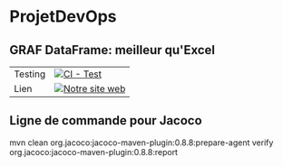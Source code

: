 # ProjetDevOps

## GRAF DataFrame: meilleur qu'Excel
| | |
| --- | --- |
| Testing | [![CI - Test](https://github.com/Bylack26/ProjetDevOps/actions/workflows/pipeline.yml/badge.svg)](https://github.com/ProjetDevOps/actions/workflows/pipeline.yml) |
| Lien | [![Notre site web](https://img.shields.io/badge/lien_vers_notre_site-GRAF_DataFrame-blue)](https://bylack26.github.io/ProjetDevOps/) |

## Ligne de commande pour Jacoco
mvn clean org.jacoco:jacoco-maven-plugin:0.8.8:prepare-agent  verify org.jacoco:jacoco-maven-plugin:0.8.8:report
